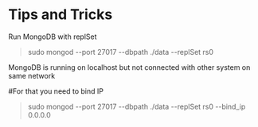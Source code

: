 # Tips and Tricks

Run MongoDB with replSet 

> sudo mongod --port 27017 --dbpath ./data --replSet rs0

MongoDB is running on localhost but not connected with other system on same network 

#For that you need to bind IP

> sudo mongod --port 27017 --dbpath ./data --replSet rs0 --bind_ip 0.0.0.0
